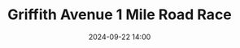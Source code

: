 ---
title: Griffith Avenue 1 Mile Road Race
location: Griffith Avenue, Dublin
date: 2024-09-22 14:00
latitude: 53.379308
longitude: -6.272265

results:
  - place: 14
    name: Pierce Geoghegan
    time: 4m 38s
    category: M40
    note: Personal Best
---